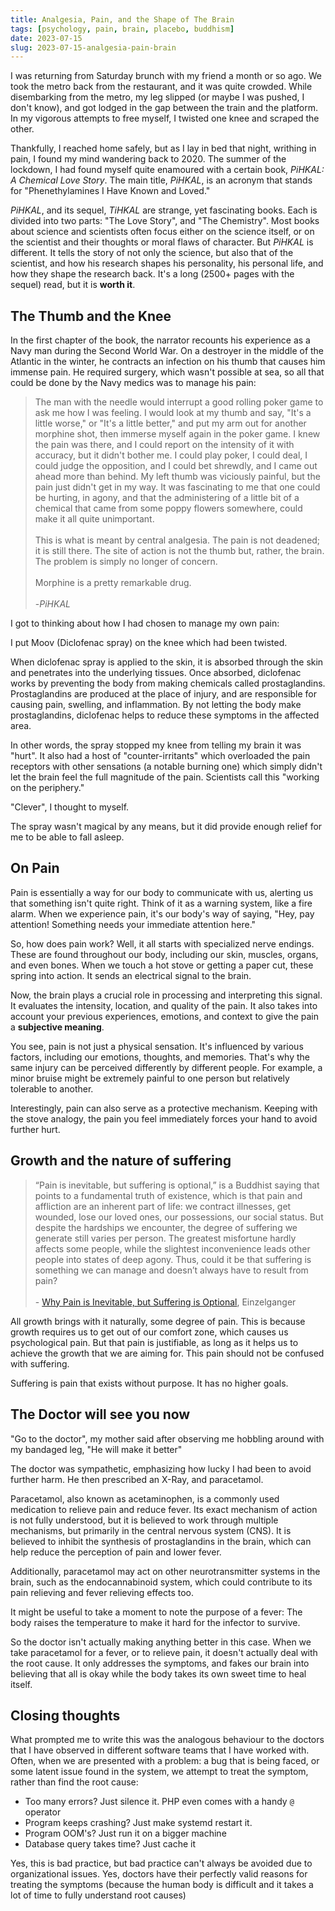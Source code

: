 ```yaml
---
title: Analgesia, Pain, and the Shape of The Brain
tags: [psychology, pain, brain, placebo, buddhism]
date: 2023-07-15
slug: 2023-07-15-analgesia-pain-brain
---
```


I was returning from Saturday brunch with my friend a month or so ago. We took the metro back from the restaurant, and it was quite crowded. While disembarking from the metro, my leg slipped (or maybe I was pushed, I don't know), and got lodged in the gap between the train and the platform. In my vigorous attempts to free myself, I twisted one knee and scraped the other. 

Thankfully, I reached home safely, but as I lay in bed that night, writhing in pain, I found my mind wandering back to 2020. The summer of the lockdown, I had found myself quite enamoured with a certain book, _PiHKAL: A Chemical Love Story_. The main title, _PiHKAL_, is an acronym that stands for "Phenethylamines I Have Known and Loved."

_PiHKAL_, and its sequel, _TiHKAL_ are strange, yet fascinating books. Each is divided into two parts: "The Love Story", and "The Chemistry". Most books about science and scientists often focus either on the science itself, or on the scientist and their thoughts or moral flaws of character. But _PiHKAL_ is different. It tells the story of not only the science, but also that of the scientist, and how his research shapes his personality, his personal life, and how they shape the research back. It's a long (2500+ pages with the sequel) read, but it is **worth it**.

## The Thumb and the Knee

In the first chapter of the book, the narrator recounts his experience as a Navy man during the Second World War. On a destroyer in the middle of the Atlantic in the winter, he contracts an infection on his thumb that causes him immense pain. He required surgery, which wasn't possible at sea, so all that could be done by the Navy medics was to manage his pain:

> The man with the needle would interrupt a good rolling poker game to ask me how I was feeling. I would look at my thumb and say, "It's a little worse," or "It's a little better," and put my arm out for another morphine shot, then immerse myself again in the poker game. I knew the pain was there, and I could report on the intensity of it with accuracy, but it didn't bother me. I could play poker, I could deal, I could judge the opposition, and I could bet shrewdly, and I came out ahead more than behind. My left thumb was viciously painful, but the pain just didn't get in my way. It was fascinating to me that one could be hurting, in agony, and that the administering of a little bit of a chemical that came from some poppy flowers somewhere, could make it all quite unimportant.   
> <br/>
> This is what is meant by central analgesia. The pain is not deadened; it is still there. The site of action is not the thumb but, rather, the brain. The problem is simply no longer of concern.      
> <br/>
> Morphine is a pretty remarkable drug.   
> <br/>
> \-_PiHKAL_

I got to thinking about how I had chosen to manage my own pain: 

I put Moov (Diclofenac spray) on the knee which had been twisted. 

When diclofenac spray is applied to the skin, it is absorbed through the skin and penetrates into the underlying tissues. Once absorbed, diclofenac works by preventing the body from making chemicals called prostaglandins. Prostaglandins are produced at the place of injury, and are responsible for causing pain, swelling, and inflammation. By not letting the body make prostaglandins, diclofenac helps to reduce these symptoms in the affected area.

In other words, the spray stopped my knee from telling my brain it was "hurt". It also had a host of "counter-irritants" which overloaded the pain receptors with other sensations (a notable burning one) which simply didn't let the brain feel the full magnitude of the pain. Scientists call this "working on the periphery."

"Clever", I thought to myself.

The spray wasn't magical by any means, but it did provide enough relief for me to be able to fall asleep.

## On Pain
Pain is essentially a way for our body to communicate with us, alerting us that something isn't quite right. Think of it as a warning system, like a fire alarm. When we experience pain, it's our body's way of saying, "Hey, pay attention! Something needs your immediate attention here."

So, how does pain work? Well, it all starts with specialized nerve endings. These are found throughout our body, including our skin, muscles, organs, and even bones. When we touch a hot stove or getting a paper cut, these spring into action. It sends an electrical signal to the brain. 

Now, the brain plays a crucial role in processing and interpreting this signal. It evaluates the intensity, location, and quality of the pain. It also takes into account your previous experiences, emotions, and context to give the pain a **subjective meaning**.

You see, pain is not just a physical sensation. It's influenced by various factors, including our emotions, thoughts, and memories. That's why the same injury can be perceived differently by different people. For example, a minor bruise might be extremely painful to one person but relatively tolerable to another.

Interestingly, pain can also serve as a protective mechanism. Keeping with the stove analogy, the pain you feel immediately forces your hand to avoid further hurt. 

## Growth and the nature of suffering
>  “Pain is inevitable, but suffering is optional,” is a Buddhist saying that points to a fundamental truth of existence, which is that pain and affliction are an inherent part of life: we contract illnesses, get wounded, lose our loved ones, our possessions, our social status. But despite the hardships we encounter, the degree of suffering we generate still varies per person. The greatest misfortune hardly affects some people, while the slightest inconvenience leads other people into states of deep agony. Thus, could it be that suffering is something we can manage and doesn’t always have to result from pain?  
> <br>
> \- [Why Pain is Inevitable, but Suffering is Optional](https://einzelganger.co/why-pain-is-inevitable-but-suffering-is-optional/), Einzelganger

All growth brings with it naturally, some degree of pain. This is because growth requires us to get out of our comfort zone, which causes us psychological pain. But that pain is justifiable, as long as it helps us to achieve the growth that we are aiming for. This pain should not be confused with suffering. 

Suffering is pain that exists without purpose. It has no higher goals. 

## The Doctor will see you now

"Go to the doctor", my mother said after observing me hobbling around with my bandaged leg, "He will make it better"

The doctor was sympathetic, emphasizing how lucky I had been to avoid further harm. He then prescribed an X-Ray, and paracetamol.

Paracetamol, also known as acetaminophen, is a commonly used medication to relieve pain and reduce fever. Its exact mechanism of action is not fully understood, but it is believed to work through multiple mechanisms, but primarily in the central nervous system (CNS). It is believed to inhibit the synthesis of prostaglandins in the brain, which can help reduce the perception of pain and lower fever.

Additionally, paracetamol may act on other neurotransmitter systems in the brain, such as the endocannabinoid system, which could contribute to its pain relieving and fever relieving effects too.

It might be useful to take a moment to note the purpose of a fever: The body raises the temperature to make it hard for the infector to survive.

So the doctor isn't actually making anything better in this case. When we take paracetamol for a fever, or to relieve pain, it doesn't actually deal with the root cause. It only addresses the symptoms, and fakes our brain into believing that all is okay while the body takes its own sweet time to heal itself.

## Closing thoughts

What prompted me to write this was the analogous behaviour to the doctors that I have observed in different software teams that I have worked with. Often, when we are presented with a problem: a bug that is being faced, or some latent issue found in the system, we attempt to treat the symptom, rather than find the root cause:

* Too many errors? Just silence it. PHP even comes with a handy `@` operator 
* Program keeps crashing? Just make systemd restart it.
* Program OOM's? Just run it on a bigger machine
* Database query takes time? Just cache it

Yes, this is bad practice, but bad practice can't always be avoided due to organizational issues. Yes, doctors have their perfectly valid reasons for treating the symptoms (because the human body is difficult and it takes a lot of time to fully understand root causes)
